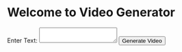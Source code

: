 <!DOCTYPE html>
<html lang="en">
<head>
    <meta charset="UTF-8">
    <meta name="viewport" content="width=device-width, initial-scale=1.0">
    <title>Video Generator</title>
</head>
<body>
    <h1>Welcome to Video Generator</h1>
    <form action="/generate-video" method="POST">
        <label for="text">Enter Text:</label>
        <textarea id="text" name="text"></textarea>
        <button type="submit">Generate Video</button>
    </form>
</body>
</html>
